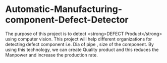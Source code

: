 # Automatic-Manufacturing-component-Defect-Detector
The purpose of this project is to detect &lt;strong>DEFECT Product&lt;/strong> using computer                 vision. This project will help different organizations for detecting defect component i.e. Dia of pipe , size of the component.                 By using this technology, we can create Quality product and this reduces the Manpower and increase the production rate.

